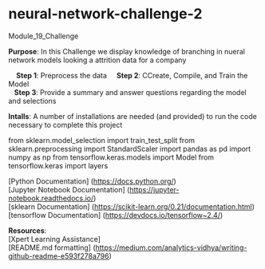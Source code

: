 # neural-network-challenge-2
Module_19_Challenge

__Purpose__: In this Challenge we display knowledge of branching in nueral network models looking a attrition data for a company
  
    
&nbsp; &nbsp; __Step 1__: Preprocess the data
&nbsp; &nbsp; __Step 2__: CCreate, Compile, and Train the Model  
&nbsp; &nbsp;__Step 3__: Provide a summary and answer questions regarding the model and selections

__Intalls__: A number of installations are needed (and provided) to run the code necessary to complete this project  
  
from sklearn.model_selection import train_test_split
from sklearn.preprocessing import StandardScaler
import pandas as pd
import numpy as np
from tensorflow.keras.models import Model
from tensorflow.keras import layers

[Python Documentation] (https://docs.python.org/)  
[Jupyter Notebook Documentation] (https://jupyter-notebook.readthedocs.io/)  
[sklearn Documentation]  (https://scikit-learn.org/0.21/documentation.html)  
[tensorflow Documentation]  (https://devdocs.io/tensorflow~2.4/)

__Resources__:  
[Xpert Learning Assistance]   
[README.md formatting] (https://medium.com/analytics-vidhya/writing-github-readme-e593f278a796)  
